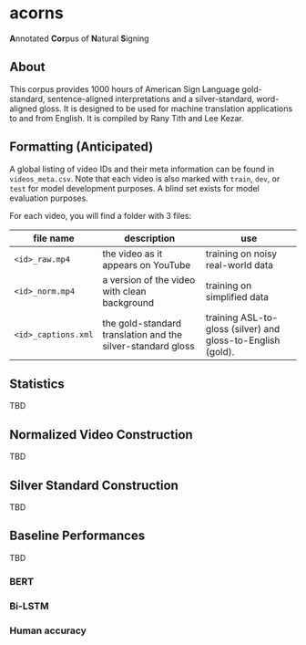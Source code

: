 # acorns
 **A**nnotated **Cor**pus of **N**atural **S**igning

## About
This corpus provides 1000 hours of American Sign Language gold-standard, sentence-aligned interpretations and a silver-standard, word-aligned gloss. It is designed to be used for machine translation applications to and from English. It is compiled by Rany Tith and Lee Kezar.

## Formatting (Anticipated)
A global listing of video IDs and their meta information can be found in `videos_meta.csv`. Note that each video is also marked with `train`, `dev`, or `test` for model development purposes. A blind set exists for model evaluation purposes.

For each video, you will find a folder with 3 files:

| file name | description | use |
|-----------|-------------|-----|
| `<id>_raw.mp4` | the video as it appears on YouTube | training on noisy real-world data |
| `<id>_norm.mp4` | a version of the video with clean background | training on simplified data |
| `<id>_captions.xml` | the gold-standard translation and the silver-standard gloss | training ASL-to-gloss (silver) and gloss-to-English (gold). |

## Statistics
TBD

## Normalized Video Construction
TBD

## Silver Standard Construction
TBD

## Baseline Performances
TBD 

### BERT

### Bi-LSTM

### Human accuracy
